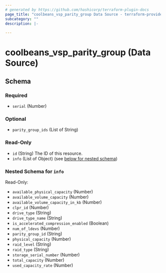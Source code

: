```yaml
---
# generated by https://github.com/hashicorp/terraform-plugin-docs
page_title: "coolbeans_vsp_parity_group Data Source - terraform-provider-coolbeans"
subcategory: ""
description: |-
  
---
```


# coolbeans_vsp_parity_group (Data Source)





<!-- schema generated by tfplugindocs -->
## Schema

### Required

- `serial` (Number)

### Optional

- `parity_group_ids` (List of String)

### Read-Only

- `id` (String) The ID of this resource.
- `info` (List of Object) (see [below for nested schema](#nestedatt--info))

<a id="nestedatt--info"></a>
### Nested Schema for `info`

Read-Only:

- `available_physical_capacity` (Number)
- `available_volume_capacity` (Number)
- `available_volume_capacity_in_kb` (Number)
- `clpr_id` (Number)
- `drive_type` (String)
- `drive_type_name` (String)
- `is_accelerated_compression_enabled` (Boolean)
- `num_of_ldevs` (Number)
- `parity_group_id` (String)
- `physical_capacity` (Number)
- `raid_level` (String)
- `raid_type` (String)
- `storage_serial_number` (Number)
- `total_capacity` (Number)
- `used_capacity_rate` (Number)


